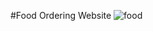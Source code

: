 #Food Ordering Website
![food](https://github.com/user-attachments/assets/fea4c368-7c95-4765-9446-fae3285a67be)
